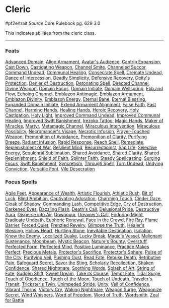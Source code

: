 # Cleric
#pf2e/trait 
*Source* Core Rulebook pg. 629 3.0

This indicates abilities from the cleric class.

---
### Feats
[Advanced Domain](Advanced%20Domain), [Align Armament](Align%20Armament), [Avatar's Audience](Avatar's%20Audience), [Cantrip Expansion](Cantrip%20Expansion), [Cast Down](Cast%20Down), [Castigating Weapon](Castigating%20Weapon), [Channel Smite](Channel%20Smite), [Channeled Succor](Channeled%20Succor), [Command Undead](Command%20Undead), [Communal Healing](Communal%20Healing), [Consecrate Spell](Consecrate%20Spell), [Cremate Undead](Cremate%20Undead), [Dance of Intercession](Dance%20of%20Intercession), [Deadly Simplicity](Deadly%20Simplicity), [Defensive Recovery](Defensive%20Recovery), [Deity's Protection](Deity's%20Protection), [Denier of Destruction](Denier%20of%20Destruction), [Detonating Spell](Detonating%20Spell), [Directed Channel](Directed%20Channel), [Divine Weapon](Divine%20Weapon), [Domain Focus](Domain%20Focus), [Domain Initiate](Domain%20Initiate), [Domain Wellspring](Domain%20Wellspring), [Ebb and Flow](Ebb%20and%20Flow), [Echoing Channel](Echoing%20Channel), [Emblazon Antimagic](Emblazon%20Antimagic), [Emblazon Armament](Emblazon%20Armament), [Emblazon Divinity](Emblazon%20Divinity), [Emblazon Energy](Emblazon%20Energy), [Eternal Bane](Eternal%20Bane), [Eternal Blessing](Eternal%20Blessing), [Expanded Domain Initiate](Expanded%20Domain%20Initiate), [Extend Armament Alignment](Extend%20Armament%20Alignment), [False Faith](False%20Faith), [Fast Channel](Fast%20Channel), [Harming Hands](Harming%20Hands), [Healing Hands](Healing%20Hands), [Heroic Recovery](Heroic%20Recovery), [Holy Castigation](Holy%20Castigation), [Holy Light](Holy%20Light), [Improved Command Undead](Improved%20Command%20Undead), [Improved Communal Healing](Improved%20Communal%20Healing), [Improved Swift Banishment](Improved%20Swift%20Banishment), [Irezoko Tattoo](Irezoko%20Tattoo), [Magic Hands](Magic%20Hands), [Maker of Miracles](Maker%20of%20Miracles), [Martyr](Martyr), [Metamagic Channel](Metamagic%20Channel), [Miraculous Intervention](Miraculous%20Intervention), [Miraculous Possibility](Miraculous%20Possibility), [Necromancer's Visage](Necromancer's%20Visage), [Necrotic Infusion](Necrotic%20Infusion), [Prayer-Touched Weapon](Prayer-Touched%20Weapon), [Premonition of Avoidance](Premonition%20of%20Avoidance), [Premonition of Clarity](Premonition%20of%20Clarity), [Purifying Breeze](Purifying%20Breeze), [Radiant Infusion](Radiant%20Infusion), [Rapid Response](Rapid%20Response), [Reach Spell](Reach%20Spell), [Remediate](Remediate), [Replenishment of War](Replenishment%20of%20War), [Resilient Mind](Resilient%20Mind), [Resurrectionist](Resurrectionist), [Sap Life](Sap%20Life), [Selective Energy](Selective%20Energy), [Sepulchral Sublimation](Sepulchral%20Sublimation), [Shared Avoidance](Shared%20Avoidance), [Shared Clarity](Shared%20Clarity), [Shared Replenishment](Shared%20Replenishment), [Shield of Faith](Shield%20of%20Faith), [Splinter Faith](Splinter%20Faith), [Steady Spellcasting](Steady%20Spellcasting), [Surging Focus](Surging%20Focus), [Swift Banishment](Swift%20Banishment), [Syncretism](Syncretism), [Through Spell](Through%20Spell), [Turn Undead](Turn%20Undead), [Undying Conviction](Undying%20Conviction), [Versatile Font](Versatile%20Font), [Vile Desecration](Vile%20Desecration)

### Focus Spells
[Agile Feet](../Spells_Rituals/Focus%20Spells/Level%201/Agile%20Feet.md), [Appearance of Wealth](../Spells_Rituals/Focus%20Spells/Level%201/Appearance%20of%20Wealth.md), [Artistic Flourish](../Spells_Rituals/Focus%20Spells/Level%204/Artistic%20Flourish.md), [Athletic Rush](../Spells_Rituals/Focus%20Spells/Level%201/Athletic%20Rush.md), [Bit of Luck](../Spells_Rituals/Focus%20Spells/Level%201/Bit%20of%20Luck.md), [Blind Ambition](../Spells_Rituals/Focus%20Spells/Level%201/Blind%20Ambition.md), [Captivating Adoration](../Spells_Rituals/Focus%20Spells/Level%204/Captivating%20Adoration.md), [Charming Touch](../Spells_Rituals/Focus%20Spells/Level%201/Charming%20Touch.md), [Cinder Gaze](../Spells_Rituals/Focus%20Spells/Level%201/Cinder%20Gaze.md), [Cloak of Shadow](../Spells_Rituals/Focus%20Spells/Level%201/Cloak%20of%20Shadow.md), [Commanding Lash](../Spells_Rituals/Focus%20Spells/Level%204/Commanding%20Lash.md), [Competitive Edge](../Spells_Rituals/Focus%20Spells/Level%204/Competitive%20Edge.md), [Cry of Destruction](../Spells_Rituals/Focus%20Spells/Level%201/Cry%20of%20Destruction.md), [Darkened Eyes](../Spells_Rituals/Focus%20Spells/Level%204/Darkened%20Eyes.md), [Dazzling Flash](../Spells_Rituals/Focus%20Spells/Level%201/Dazzling%20Flash.md), [Death's Call](../Spells_Rituals/Focus%20Spells/Level%201/Death's%20Call.md), [Delusional Pride](../Spells_Rituals/Focus%20Spells/Level%204/Delusional%20Pride.md), [Destructive Aura](../Spells_Rituals/Focus%20Spells/Level%204/Destructive%20Aura.md), [Disperse into Air](../Spells_Rituals/Focus%20Spells/Level%204/Disperse%20into%20Air.md), [Downpour](../Spells_Rituals/Focus%20Spells/Level%204/Downpour.md), [Dreamer's Call](../Spells_Rituals/Focus%20Spells/Level%204/Dreamer's%20Call.md), [Enduring Might](../Spells_Rituals/Focus%20Spells/Level%204/Enduring%20Might.md), [Eradicate Undeath](../Spells_Rituals/Focus%20Spells/Level%204/Eradicate%20Undeath.md), [Euphoric Renewal](../Spells_Rituals/Focus%20Spells/Level%204/Euphoric%20Renewal.md), [Face in the Crowd](../Spells_Rituals/Focus%20Spells/Level%201/Face%20in%20the%20Crowd.md), [Fire Ray](../Spells_Rituals/Focus%20Spells/Level%201/Fire%20Ray.md), [Flame Barrier](../Spells_Rituals/Focus%20Spells/Level%204/Flame%20Barrier.md), [Forced Quiet](../Spells_Rituals/Focus%20Spells/Level%201/Forced%20Quiet.md), [Frenzied Revelry](../Spells_Rituals/Focus%20Spells/Level%201/Frenzied%20Revelry.md), [Glimpse the Truth](../Spells_Rituals/Focus%20Spells/Level%204/Glimpse%20the%20Truth.md), [Healer's Blessing](../Spells_Rituals/Focus%20Spells/Level%201/Healer's%20Blessing.md), [Hollow Heart](../Spells_Rituals/Focus%20Spells/Level%201/Hollow%20Heart.md), [Hurtling Stone](../Spells_Rituals/Focus%20Spells/Level%201/Hurtling%20Stone.md), [Inevitable Destination](../Spells_Rituals/Focus%20Spells/Level%204/Inevitable%20Destination.md), [Isolation](../Spells_Rituals/Focus%20Spells/Level%204/Isolation.md), [Know the Enemy](../Spells_Rituals/Focus%20Spells/Level%204/Know%20the%20Enemy.md), [Localized Quake](../Spells_Rituals/Focus%20Spells/Level%204/Localized%20Quake.md), [Lucky Break](../Spells_Rituals/Focus%20Spells/Level%204/Lucky%20Break.md), [Magic's Vessel](../Spells_Rituals/Focus%20Spells/Level%201/Magic's%20Vessel.md), [Malignant Sustenance](../Spells_Rituals/Focus%20Spells/Level%204/Malignant%20Sustenance.md), [Moonbeam](../Spells_Rituals/Focus%20Spells/Level%201/Moonbeam.md), [Mystic Beacon](../Spells_Rituals/Focus%20Spells/Level%204/Mystic%20Beacon.md), [Nature's Bounty](../Spells_Rituals/Focus%20Spells/Level%204/Nature's%20Bounty.md), [Overstuff](../Spells_Rituals/Focus%20Spells/Level%201/Overstuff.md), [Perfected Form](../Spells_Rituals/Focus%20Spells/Level%204/Perfected%20Form.md), [Perfected Mind](../Spells_Rituals/Focus%20Spells/Level%201/Perfected%20Mind.md), [Positive Luminance](../Spells_Rituals/Focus%20Spells/Level%204/Positive%20Luminance.md), [Practice Makes Perfect](../Spells_Rituals/Focus%20Spells/Level%201/Practice%20Makes%20Perfect.md), [Precious Metals](../Spells_Rituals/Focus%20Spells/Level%204/Precious%20Metals.md), [Protector's Sacrifice](../Spells_Rituals/Focus%20Spells/Level%201/Protector's%20Sacrifice.md), [Protector's Sphere](../Spells_Rituals/Focus%20Spells/Level%204/Protector's%20Sphere.md), [Pulse of the City](../Spells_Rituals/Focus%20Spells/Level%204/Pulse%20of%20the%20City.md), [Purifying Veil](../Spells_Rituals/Focus%20Spells/Level%204/Purifying%20Veil.md), [Pushing Gust](../Spells_Rituals/Focus%20Spells/Level%201/Pushing%20Gust.md), [Read Fate](../Spells_Rituals/Focus%20Spells/Level%201/Read%20Fate.md), [Rebuke Death](../Spells_Rituals/Focus%20Spells/Level%204/Rebuke%20Death.md), [Retributive Pain](../Spells_Rituals/Focus%20Spells/Level%204/Retributive%20Pain.md), [Safeguard Secret](../Spells_Rituals/Focus%20Spells/Level%204/Safeguard%20Secret.md), [Savor the Sting](../Spells_Rituals/Focus%20Spells/Level%201/Savor%20the%20Sting.md), [Scholarly Recollection](../Spells_Rituals/Focus%20Spells/Level%201/Scholarly%20Recollection.md), [Shaken Confidence](../Spells_Rituals/Focus%20Spells/Level%204/Shaken%20Confidence.md), [Shared Nightmare](../Spells_Rituals/Focus%20Spells/Level%204/Shared%20Nightmare.md), [Soothing Words](../Spells_Rituals/Focus%20Spells/Level%201/Soothing%20Words.md), [Splash of Art](../Spells_Rituals/Focus%20Spells/Level%201/Splash%20of%20Art.md), [String of Fate](../Spells_Rituals/Focus%20Spells/Level%201/String%20of%20Fate.md), [Sudden Shift](../Spells_Rituals/Focus%20Spells/Level%201/Sudden%20Shift.md), [Sweet Dream](../Spells_Rituals/Focus%20Spells/Level%201/Sweet%20Dream.md), [Take its Course](../Spells_Rituals/Focus%20Spells/Level%204/Take%20its%20Course.md), [Tempt Fate](../Spells_Rituals/Focus%20Spells/Level%204/Tempt%20Fate.md), [Tidal Surge](../Spells_Rituals/Focus%20Spells/Level%201/Tidal%20Surge.md), [Touch of Obedience](../Spells_Rituals/Focus%20Spells/Level%201/Touch%20of%20Obedience.md), [Touch of the Moon](../Spells_Rituals/Focus%20Spells/Level%204/Touch%20of%20the%20Moon.md), [Touch of Undeath](../Spells_Rituals/Focus%20Spells/Level%201/Touch%20of%20Undeath.md), [Traveler's Transit](../Spells_Rituals/Focus%20Spells/Level%204/Traveler's%20Transit.md), [Trickster's Twin](../Spells_Rituals/Focus%20Spells/Level%204/Trickster's%20Twin.md), [Unimpeded Stride](../Spells_Rituals/Focus%20Spells/Level%201/Unimpeded%20Stride.md), [Unity](../Spells_Rituals/Focus%20Spells/Level%204/Unity.md), [Veil of Confidence](../Spells_Rituals/Focus%20Spells/Level%201/Veil%20of%20Confidence.md), [Vibrant Thorns](../Spells_Rituals/Focus%20Spells/Level%201/Vibrant%20Thorns.md), [Victory Cry](../Spells_Rituals/Focus%20Spells/Level%201/Victory%20Cry.md), [Waking Nightmare](../Spells_Rituals/Focus%20Spells/Level%201/Waking%20Nightmare.md), [Weapon Surge](../Spells_Rituals/Focus%20Spells/Level%201/Weapon%20Surge.md), [Weaponize Secret](../Spells_Rituals/Focus%20Spells/Level%204/Weaponize%20Secret.md), [Wind Whispers](../Spells_Rituals/Focus%20Spells/Level%204/Wind%20Whispers.md), [Word of Freedom](../Spells_Rituals/Focus%20Spells/Level%204/Word%20of%20Freedom.md), [Word of Truth](../Spells_Rituals/Focus%20Spells/Level%201/Word%20of%20Truth.md), [Wordsmith](../Spells_Rituals/Focus%20Spells/Level%204/Wordsmith.md), [Zeal for Battle](../Spells_Rituals/Focus%20Spells/Level%204/Zeal%20for%20Battle.md)